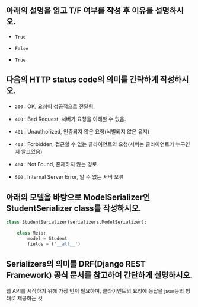 ## 아래의 설명을 읽고 T/F 여부를 작성 후 이유를 설명하시오.

- `True`

- `False`

- `True`

## 다음의 HTTP status code의 의미를 간략하게 작성하시오.

- `200` : OK, 요청이 성공적으로 전달됨.

- `400` : Bad Request, 서버가 요청을 이해할 수 없음.

- `401` : Unauthorized, 인증되지 않은 요청(식별되지 않은 유저)

- `403` : Forbidden, 접근할 수 없는 클라이언트의 요청(서버는 클라이언트가 누구인지 알고있음)

- `404` : Not Found, 존재하지 않는 경로

- `500` : Internal Server Error, 알 수 없는 서버 오류

## 아래의 모델을 바탕으로 ModelSerializer인 StudentSerializer class를 작성하시오.

```python
class StudentSerializer(serializers.ModelSerializer):

    class Meta:
        model = Student
        fields = ('__all__')
```

## Serializers의 의미를 DRF(Django REST Framework) 공식 문서를 참고하여 간단하게 설명하시오.

웹 API를 시작하기 위해 가장 먼저 필요하며, 클라이언트의 요청에 응답을 json등의 형태로 제공하는 것
